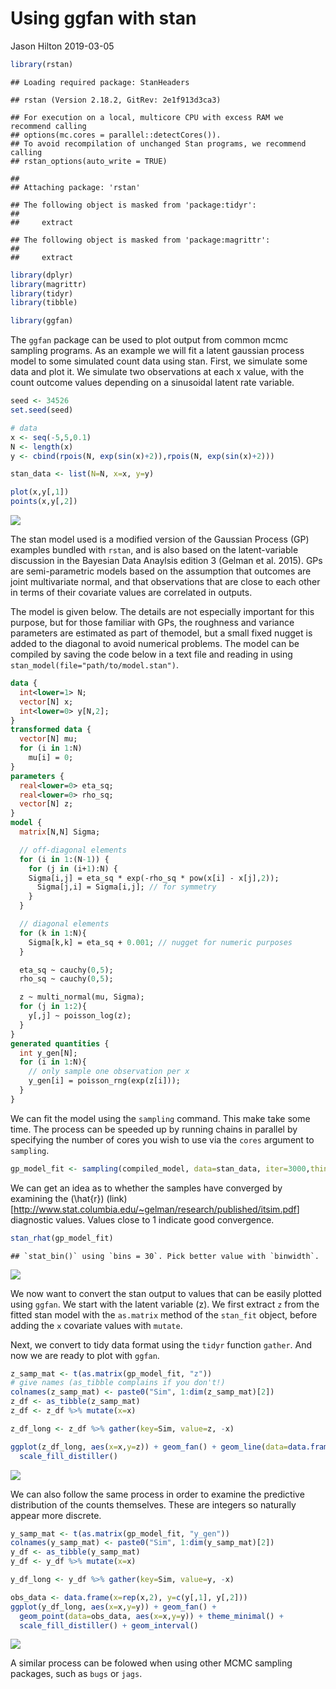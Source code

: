Using ggfan with stan
================
Jason Hilton
2019-03-05

``` r
library(rstan)
```

    ## Loading required package: StanHeaders

    ## rstan (Version 2.18.2, GitRev: 2e1f913d3ca3)

    ## For execution on a local, multicore CPU with excess RAM we recommend calling
    ## options(mc.cores = parallel::detectCores()).
    ## To avoid recompilation of unchanged Stan programs, we recommend calling
    ## rstan_options(auto_write = TRUE)

    ## 
    ## Attaching package: 'rstan'

    ## The following object is masked from 'package:tidyr':
    ## 
    ##     extract

    ## The following object is masked from 'package:magrittr':
    ## 
    ##     extract

``` r
library(dplyr)
library(magrittr)
library(tidyr)
library(tibble)

library(ggfan)
```

The `ggfan` package can be used to plot output from common mcmc sampling
programs. As an example we will fit a latent gaussian process model to
some simulated count data using stan. First, we simulate some data and
plot it. We simulate two observations at each x value, with the count
outcome values depending on a sinusoidal latent rate variable.

``` r
seed <- 34526
set.seed(seed)

# data 
x <- seq(-5,5,0.1)
N <- length(x)
y <- cbind(rpois(N, exp(sin(x)+2)),rpois(N, exp(sin(x)+2)))

stan_data <- list(N=N, x=x, y=y)

plot(x,y[,1])
points(x,y[,2])
```

![](ggfan_stan_files/figure-gfm/stan_example-1.png)<!-- -->

The stan model used is a modified version of the Gaussian Process (GP)
examples bundled with `rstan`, and is also based on the latent-variable
discussion in the Bayesian Data Anaylsis edition 3 (Gelman et al. 2015).
GPs are semi-parametric models based on the assumption that outcomes are
joint multivariate normal, and that observations that are close to each
other in terms of their covariate values are correlated in outputs.

The model is given below. The details are not especially important for
this purpose, but for those familiar with GPs, the roughness and
variance parameters are estimated as part of themodel, but a small fixed
nugget is added to the diagonal to avoid numerical problems. The model
can be compiled by saving the code below in a text file and reading in
using `stan_model(file="path/to/model.stan")`.

``` stan
data {
  int<lower=1> N;
  vector[N] x;
  int<lower=0> y[N,2];
}
transformed data {
  vector[N] mu;
  for (i in 1:N)
    mu[i] = 0;
}
parameters {
  real<lower=0> eta_sq;
  real<lower=0> rho_sq;
  vector[N] z;
}
model {
  matrix[N,N] Sigma;

  // off-diagonal elements
  for (i in 1:(N-1)) {
    for (j in (i+1):N) {
    Sigma[i,j] = eta_sq * exp(-rho_sq * pow(x[i] - x[j],2));
      Sigma[j,i] = Sigma[i,j]; // for symmetry
    }
  }

  // diagonal elements
  for (k in 1:N){
    Sigma[k,k] = eta_sq + 0.001; // nugget for numeric purposes
  }

  eta_sq ~ cauchy(0,5);
  rho_sq ~ cauchy(0,5);

  z ~ multi_normal(mu, Sigma);
  for (j in 1:2){
    y[,j] ~ poisson_log(z);
  }
}
generated quantities {
  int y_gen[N];
  for (i in 1:N){
    // only sample one observation per x
    y_gen[i] = poisson_rng(exp(z[i]));
  }
}
```

We can fit the model using the `sampling` command. This make take some
time. The process can be speeded up by running chains in parallel by
specifying the number of cores you wish to use via the `cores` argument
to
`sampling`.

``` r
gp_model_fit <- sampling(compiled_model, data=stan_data, iter=3000,thin=6)
```

We can get an idea as to whether the samples have converged by examining
the \(\hat{r}\)
(link)\[<http://www.stat.columbia.edu/~gelman/research/published/itsim.pdf>\]
diagnostic values. Values close to 1 indicate good
    convergence.

``` r
stan_rhat(gp_model_fit)
```

    ## `stat_bin()` using `bins = 30`. Pick better value with `binwidth`.

![](ggfan_stan_files/figure-gfm/rhat-1.png)<!-- -->

We now want to convert the stan output to values that can be easily
plotted using `ggfan`. We start with the latent variable \(z\). We first
extract `z` from the fitted stan model with the `as.matrix` method of
the `stan_fit` object, before adding the `x` covariate values with
`mutate`.

Next, we convert to tidy data format using the `tidyr` function
`gather`. And now we are ready to plot with `ggfan`.

``` r
z_samp_mat <- t(as.matrix(gp_model_fit, "z"))
# give names (as_tibble complains if you don't!)
colnames(z_samp_mat) <- paste0("Sim", 1:dim(z_samp_mat)[2])
z_df <- as_tibble(z_samp_mat)
z_df <- z_df %>% mutate(x=x)

z_df_long <- z_df %>% gather(key=Sim, value=z, -x)

ggplot(z_df_long, aes(x=x,y=z)) + geom_fan() + geom_line(data=data.frame(x=x,y=sin(x)+2), aes(x=x,y=y),colour="red") + theme_minimal() + 
  scale_fill_distiller()
```

![](ggfan_stan_files/figure-gfm/convert_to_list-1.png)<!-- -->

We can also follow the same process in order to examine the predictive
distribution of the counts themselves. These are integers so naturally
appear more discrete.

``` r
y_samp_mat <- t(as.matrix(gp_model_fit, "y_gen"))
colnames(y_samp_mat) <- paste0("Sim", 1:dim(y_samp_mat)[2])
y_df <- as_tibble(y_samp_mat)
y_df <- y_df %>% mutate(x=x)

y_df_long <- y_df %>% gather(key=Sim, value=y, -x)

obs_data <- data.frame(x=rep(x,2), y=c(y[,1], y[,2]))
ggplot(y_df_long, aes(x=x,y=y)) + geom_fan() + 
  geom_point(data=obs_data, aes(x=x,y=y)) + theme_minimal() + 
  scale_fill_distiller() + geom_interval()
```

![](ggfan_stan_files/figure-gfm/observations-1.png)<!-- -->

A similar process can be folowed when using other MCMC sampling
packages, such as `bugs` or `jags`.
